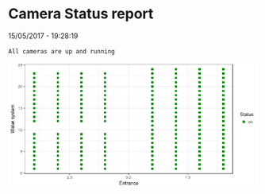 Camera Status report
================
15/05/2017 - 19:28:19

    All cameras are up and running

![](camreport_files/figure-markdown_github/unnamed-chunk-2-1.png)
